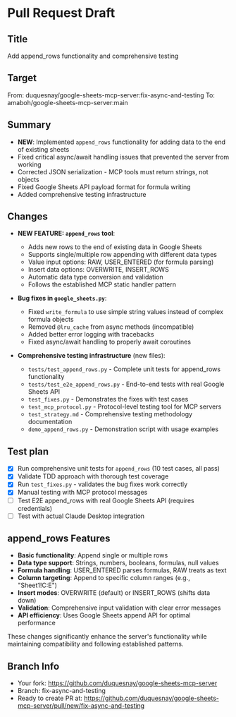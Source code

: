 # Pull Request Draft

## Title
Add append_rows functionality and comprehensive testing

## Target
From: duquesnay/google-sheets-mcp-server:fix-async-and-testing
To: amaboh/google-sheets-mcp-server:main

## Summary
- **NEW**: Implemented `append_rows` functionality for adding data to the end of existing sheets
- Fixed critical async/await handling issues that prevented the server from working
- Corrected JSON serialization - MCP tools must return strings, not objects  
- Fixed Google Sheets API payload format for formula writing
- Added comprehensive testing infrastructure

## Changes
- **NEW FEATURE: `append_rows` tool**:
  - Adds new rows to the end of existing data in Google Sheets
  - Supports single/multiple row appending with different data types
  - Value input options: RAW, USER_ENTERED (for formula parsing)
  - Insert data options: OVERWRITE, INSERT_ROWS
  - Automatic data type conversion and validation
  - Follows the established MCP static handler pattern

- **Bug fixes in `google_sheets.py`**:
  - Fixed `write_formula` to use simple string values instead of complex formula objects
  - Removed `@lru_cache` from async methods (incompatible)
  - Added better error logging with tracebacks
  - Fixed async/await handling to properly await coroutines

- **Comprehensive testing infrastructure** (new files):
  - `tests/test_append_rows.py` - Complete unit tests for append_rows functionality
  - `tests/test_e2e_append_rows.py` - End-to-end tests with real Google Sheets API
  - `test_fixes.py` - Demonstrates the fixes with test cases
  - `test_mcp_protocol.py` - Protocol-level testing tool for MCP servers
  - `test_strategy.md` - Comprehensive testing methodology documentation
  - `demo_append_rows.py` - Demonstration script with usage examples

## Test plan
- [x] Run comprehensive unit tests for `append_rows` (10 test cases, all pass)
- [x] Validate TDD approach with thorough test coverage
- [x] Run `test_fixes.py` - validates the bug fixes work correctly
- [x] Manual testing with MCP protocol messages
- [ ] Test E2E append_rows with real Google Sheets API (requires credentials)
- [ ] Test with actual Claude Desktop integration

## append_rows Features
- **Basic functionality**: Append single or multiple rows
- **Data type support**: Strings, numbers, booleans, formulas, null values
- **Formula handling**: USER_ENTERED parses formulas, RAW treats as text
- **Column targeting**: Append to specific column ranges (e.g., "Sheet1!C:E")
- **Insert modes**: OVERWRITE (default) or INSERT_ROWS (shifts data down)
- **Validation**: Comprehensive input validation with clear error messages
- **API efficiency**: Uses Google Sheets append API for optimal performance

These changes significantly enhance the server's functionality while maintaining compatibility and following established patterns.

## Branch Info
- Your fork: https://github.com/duquesnay/google-sheets-mcp-server
- Branch: fix-async-and-testing
- Ready to create PR at: https://github.com/duquesnay/google-sheets-mcp-server/pull/new/fix-async-and-testing